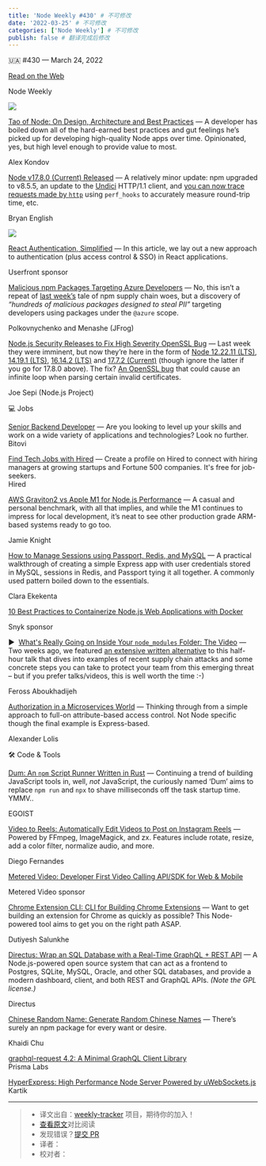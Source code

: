 ```yaml
---
title: 'Node Weekly #430' # 不可修改
date: '2022-03-25' # 不可修改
categories: ['Node Weekly'] # 不可修改
publish: false # 翻译完成后修改
---
```


<!--以上是预览信息，图片一张或限制百字左右，前者优先，全文请使用二级及以下标题-->
<!-- more -->

🇺🇦 #​430 — March 24, 2022

[Read on the Web](https://nodeweekly.com/link/121345/web)

Node Weekly

[![](https://res.cloudinary.com/cpress/image/upload/w_1280,e_sharpen:60/mk4qoxymndatnjbbvzdv.jpg)](https://nodeweekly.com/link/121346/web)

[Tao of Node: On Design, Architecture and Best Practices](https://nodeweekly.com/link/121346/web "alexkondov.com") — A developer has boiled down all of the hard-earned best practices and gut feelings he’s picked up for developing high-quality Node apps over time. Opinionated, yes, but high level enough to provide value to most.

Alex Kondov

[Node v17.8.0 (Current) Released](https://nodeweekly.com/link/121347/web "nodejs.org") — A relatively minor update: npm upgraded to v8.5.5, an update to the [Undici](https://nodeweekly.com/link/121348/web) HTTP/1.1 client, and [you can now trace requests made by `http`](https://nodeweekly.com/link/121349/web) using `perf_hooks` to accurately measure round-trip time, etc.

Bryan English

[![](https://copm.s3.amazonaws.com/9b72307f.png)](https://nodeweekly.com/link/121350/web)

[React Authentication, Simplified](https://nodeweekly.com/link/121350/web "userfront.com") — In this article, we lay out a new approach to authentication (plus access control & SSO) in React applications.

Userfront sponsor

[Malicious npm Packages Targeting Azure Developers](https://nodeweekly.com/link/121351/web "jfrog.com") — No, this isn’t a repeat of [last week’s](https://nodeweekly.com/link/121352/web) tale of npm supply chain woes, but a discovery of _“hundreds of malicious packages designed to steal PII”_ targeting developers using packages under the `@azure` scope.

Polkovnychenko and Menashe (JFrog)

[Node.js Security Releases to Fix High Severity OpenSSL Bug](https://nodeweekly.com/link/121353/web "nodejs.org") — Last week they were imminent, but now they’re here in the form of [Node 12.22.11 (LTS)](https://nodeweekly.com/link/121354/web), [14.19.1 (LTS)](https://nodeweekly.com/link/121355/web), [16.14.2 (LTS)](https://nodeweekly.com/link/121356/web) and [17.7.2 (Current)](https://nodeweekly.com/link/121357/web) (though ignore the latter if you go for 17.8.0 above). The fix? [An OpenSSL bug](https://nodeweekly.com/link/121358/web) that could cause an infinite loop when parsing certain invalid certificates.

Joe Sepi (Node.js Project)

💻 Jobs

[Senior Backend Developer](https://nodeweekly.com/link/121359/web) — Are you looking to level up your skills and work on a wide variety of applications and technologies? Look no further.  
Bitovi

[Find Tech Jobs with Hired](https://nodeweekly.com/link/121360/web) — Create a profile on Hired to connect with hiring managers at growing startups and Fortune 500 companies. It's free for job-seekers.  
Hired

[AWS Graviton2 vs Apple M1 for Node.js Performance](https://nodeweekly.com/link/121362/web "spacedoutandsmiling.com") — A casual and personal benchmark, with all that implies, and while the M1 continues to impress for local development, it’s neat to see other production grade ARM-based systems ready to go too.

Jamie Knight

[How to Manage Sessions using Passport, Redis, and MySQL](https://nodeweekly.com/link/121364/web "arctype.com") — A practical walkthrough of creating a simple Express app with user credentials stored in MySQL, sessions in Redis, and Passport tying it all together. A commonly used pattern boiled down to the essentials.

Clara Ekekenta

[10 Best Practices to Containerize Node.js Web Applications with Docker](https://nodeweekly.com/link/121366/web "snyk.io")

Snyk sponsor

▶  [What's Really Going on Inside Your `node_modules` Folder: The Video](https://nodeweekly.com/link/121368/web "youtu.be") — Two weeks ago, we featured [an extensive written alternative](https://nodeweekly.com/link/121370/web) to this half-hour talk that dives into examples of recent supply chain attacks and some concrete steps you can take to protect your team from this emerging threat – but if you prefer talks/videos, this is well worth the time :-)

Feross Aboukhadijeh

[Authorization in a Microservices World](https://nodeweekly.com/link/121372/web "www.alexanderlolis.com") — Thinking through from a simple approach to full-on attribute-based access control. Not Node specific though the final example is Express-based.

Alexander Lolis

🛠 Code & Tools

[Dum: An `npm` Script Runner Written in Rust](https://nodeweekly.com/link/121374/web "github.com") — Continuing a trend of building JavaScript tools in, well, _not_ JavaScript, the curiously named ‘Dum’ aims to replace `npm run` and `npx` to shave milliseconds off the task startup time. YMMV..

EGOIST

[Video to Reels: Automatically Edit Videos to Post on Instagram Reels](https://nodeweekly.com/link/121376/web "github.com") — Powered by FFmpeg, ImageMagick, and zx. Features include rotate, resize, add a color filter, normalize audio, and more.

Diego Fernandes

[Metered Video: Developer First Video Calling API/SDK for Web & Mobile](https://nodeweekly.com/link/121377/web "www.metered.ca")

Metered Video sponsor

[Chrome Extension CLI: CLI for Building Chrome Extensions](https://nodeweekly.com/link/121379/web "github.com") — Want to get building an extension for Chrome as quickly as possible? This Node-powered tool aims to get you on the right path ASAP.

Dutiyesh Salunkhe

[Directus: Wrap an SQL Database with a Real-Time GraphQL + REST API](https://nodeweekly.com/link/121380/web "github.com") — A Node.js-powered open source system that can act as a frontend to Postgres, SQLite, MySQL, Oracle, and other SQL databases, and provide a modern dashboard, client, and both REST and GraphQL APIs. _(Note the GPL license.)_

Directus

[Chinese Random Name: Generate Random Chinese Names](https://nodeweekly.com/link/121381/web "github.com") — There’s surely an npm package for every want or desire.

Khaidi Chu

[graphql-request 4.2: A Minimal GraphQL Client Library](https://nodeweekly.com/link/121382/web)  
Prisma Labs

[HyperExpress: High Performance Node Server Powered by uWebSockets.js](https://nodeweekly.com/link/121383/web)  
Kartik

---
> * 译文出自：[weekly-tracker](https://github.com/FEDarling/weekly-tracker) 项目，期待你的加入！
> * [查看原文](https://nodeweekly.com/issues/430)对比阅读
> * 发现错误？[提交 PR](https://github.com/FEDarling/weekly-tracker/blob/main/weeklys/node_weekly/430)
> * 译者：
> * 校对者：
